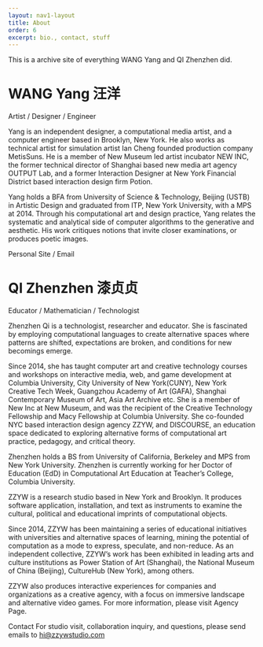 ```yaml
---
layout: nav1-layout
title: About
order: 6
excerpt: bio., contact, stuff
---
```

<div markdown=1>

This is a archive site of everything WANG Yang and QI Zhenzhen did.


WANG Yang 汪洋
============

Artist / Designer / Engineer

Yang is an independent designer, a computational media artist, and a computer engineer based in Brooklyn, New York. He also works as technical artist for simulation artist Ian Cheng founded production company MetisSuns. He is a member of New Museum led artist incubator NEW INC, the former technical director of Shanghai based new media art agency OUTPUT Lab, and a former Interaction Designer at New York Financial District based interaction design firm Potion.

Yang holds a BFA from University of Science & Technology, Beijing (USTB) in Artistic Design and graduated from ITP, New York University, with a MPS at 2014. Through his computational art and design practice, Yang relates the systematic and analytical side of computer algorithms to the generative and aesthetic. His work critiques notions that invite closer examinations, or produces poetic images.

Personal Site / Email
</div>

<div markdown=1>

QI Zhenzhen 漆贞贞
============

Educator / Mathematician / Technologist

Zhenzhen Qi is a technologist, researcher and educator. She is fascinated by employing computational languages to create alternative spaces where patterns are shifted, expectations are broken, and conditions for new becomings emerge.

Since 2014, she has taught computer art and creative technology courses and workshops on interactive media, web, and game development at Columbia University, City University of New York(CUNY), New York Creative Tech Week, Guangzhou Academy of Art (GAFA), Shanghai Contemporary Museum of Art, Asia Art Archive etc. She is a member of New Inc at New Museum, and was the recipient of the Creative Technology Fellowship and Macy Fellowship at Columbia University. She co-founded NYC based interaction design agency ZZYW, and DISCOURSE, an education space dedicated to exploring alternative forms of computational art practice, pedagogy, and critical theory.

Zhenzhen holds a BS from University of California, Berkeley and MPS from New York University. Zhenzhen is currently working for her Doctor of Education (EdD) in Computational Art Education at Teacher’s College, Columbia University.


</div>


ZZYW is a research studio based in New York and Brooklyn. It produces software application, installation, and text as instruments to examine the cultural, political and educational imprints of computational objects.

Since 2014, ZZYW has been maintaining a series of educational initiatives with universities and alternative spaces of learning, mining the potential of computation as a mode to express, speculate, and non-reduce. As an independent collective, ZZYW’s work has been exhibited in leading arts and culture institutions as Power Station of Art (Shanghai), the National Museum of China (Beijing), CultureHub (New York), among others.

ZZYW also produces interactive experiences for companies and organizations as a creative agency, with a focus on immersive landscape and alternative video games. For more information, please visit Agency Page.

Contact
For studio visit, collaboration inquiry, and questions, please send emails to hi@zzywstudio.com


</div>
